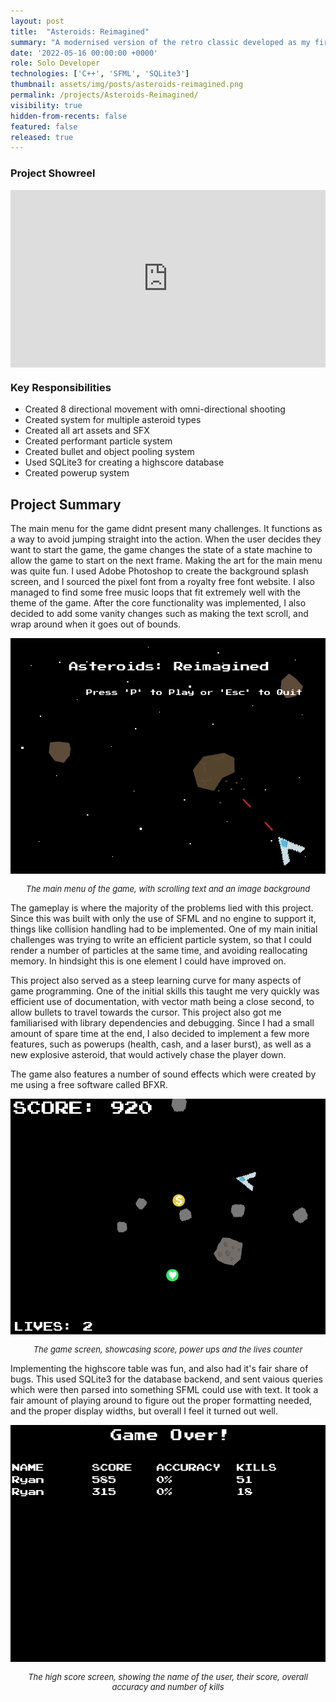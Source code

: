 ```yaml
---
layout: post
title:  "Asteroids: Reimagined"
summary: "A modernised version of the retro classic developed as my first-year project"
date: '2022-05-16 00:00:00 +0000'
role: Solo Developer
technologies: ['C++', 'SFML', 'SQLite3']
thumbnail: assets/img/posts/asteroids-reimagined.png
permalink: /projects/Asteroids-Reimagined/
visibility: true
hidden-from-recents: false
featured: false
released: true
---
```


### Project Showreel

<div style="position: relative; width: 100%; padding-top: 56.25%; margin-bottom: 10px;">
  <iframe
    src="https://www.youtube.com/embed/VSbpBIYiwyY"
    title="ALERT Showreel"
    frameborder="0"
    allow="accelerometer; autoplay; clipboard-write; encrypted-media; gyroscope; picture-in-picture; web-share"
    referrerpolicy="strict-origin-when-cross-origin"
    allowfullscreen
    style="position: absolute; top: 0; left: 0; width: 100%; height: 100%;"
  ></iframe>
</div>

### Key Responsibilities
- Created 8 directional movement with omni-directional shooting
- Created system for multiple asteroid types
- Created all art assets and SFX
- Created performant particle system
- Created bullet and object pooling system
- Used SQLite3 for creating a highscore database
- Created powerup system

## Project Summary

The main menu for the game didnt present many challenges. It functions as a way to avoid jumping straight into the action. When the user decides they want to start the game, the game changes the state of a state machine to allow the game to start on the next frame. Making the art for the main menu was quite fun. I used Adobe Photoshop to create the background splash screen, and I sourced the pixel font from a royalty free font website. I also managed to find some free music loops that fit extremely well with the theme of the game. After the core functionality was implemented, I also decided to add some vanity changes such as making the text scroll, and wrap around when it goes out of bounds. 

<img class="inline-center" src="/assets/img/posts/asteroids/main-menu.png" alt-text="Main Menu"/>
<p style="font-size: 13px; text-align: center;"><i>The main menu of the game, with scrolling text and an image background</i></p>

The gameplay is where the majority of the problems lied with this project. Since this was built with only the use of SFML and no engine to support it, things like collision handling had to be implemented. One of my main initial challenges was trying to write an efficient particle system, so that I could render a number of particles at the same time, and avoiding reallocating memory. In hindsight this is one element I could have improved on.

This project also served as a steep learning curve for many aspects of game programming. One of the initial skills this taught me very quickly was efficient use of documentation, with vector math being a close second, to allow bullets to travel towards the cursor. This project also got me familiarised with library dependencies and debugging. Since I had a small amount of spare time at the end, I also decided to implement a few more features, such as powerups (health, cash, and a laser burst), as well as a new explosive asteroid, that would actively chase the player down.

The game also features a number of sound effects which were created by me using a free software called BFXR.

<img class="inline-center" src="/assets/img/posts/asteroids/game.png" alt-text="Game Screen"/>
<p style="font-size: 13px; text-align: center;"><i>The game screen, showcasing score, power ups and the lives counter</i></p>

Implementing the highscore table was fun, and also had it's fair share of bugs. This used SQLite3 for the database backend, and sent vaious queries which were then parsed into something SFML could use with text. It took a fair amount of playing around to figure out the proper formatting needed, and the proper display widths, but overall I feel it turned out well.

<img class="inline-center" src="/assets/img/posts/asteroids/hi-scores.png" alt-text="End Screen"/>
<p style="font-size: 13px; text-align: center;"><i>The high score screen, showing the name of the user, their score, overall accuracy and number of kills</i></p>